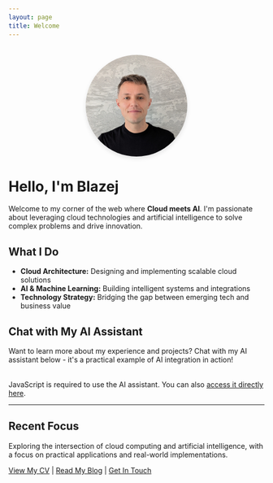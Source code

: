 ```yaml
---
layout: page
title: Welcome
---
```


<div style="text-align: center; margin: 2rem 0;">
  <img src="/assets/images/profile.jpg" alt="Blazej Siejek" style="width: 200px; height: 200px; border-radius: 50%; object-fit: cover; box-shadow: 0 4px 8px rgba(0,0,0,0.1);">
</div>

# Hello, I'm Blazej

Welcome to my corner of the web where **Cloud meets AI**. I'm passionate about leveraging cloud technologies and artificial intelligence to solve complex problems and drive innovation.

## What I Do

- **Cloud Architecture:** Designing and implementing scalable cloud solutions
- **AI & Machine Learning:** Building intelligent systems and integrations
- **Technology Strategy:** Bridging the gap between emerging tech and business value

## Chat with My AI Assistant

Want to learn more about my experience and projects? Chat with my AI assistant below - it's a practical example of AI integration in action!

<script
	type="module"
	src="https://gradio.s3-us-west-2.amazonaws.com/5.30.0/gradio.js"
></script>

<div style="margin: 2rem 0;">
  <gradio-app src="https://siejas-career-conversation.hf.space"></gradio-app>
</div>

<noscript>
  <p>JavaScript is required to use the AI assistant. You can also <a href="https://siejas-career-conversation.hf.space" target="_blank">access it directly here</a>.</p>
</noscript>

---

## Recent Focus

Exploring the intersection of cloud computing and artificial intelligence, with a focus on practical applications and real-world implementations.

[View My CV](/cv/) | [Read My Blog](/blog/) | [Get In Touch](/contact/)
